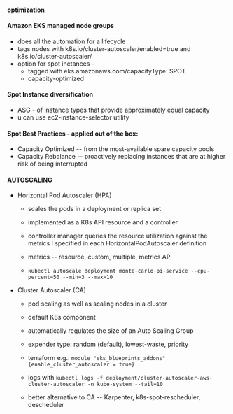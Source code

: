 #### optimization

#### Amazon EKS managed node groups
- does all the automation for a lifecycle
- tags nodes with k8s.io/cluster-autoscaler/enabled=true and k8s.io/cluster-autoscaler/
- option for spot inctances -
    - tagged with eks.amazonaws.com/capacityType: SPOT
    - capacity-optimized

#### Spot Instance diversification
- ASG -  of instance types that provide approximately equal capacity
- u can use ec2-instance-selector utility

#### Spot Best Practices - applied out of the box:
- Capacity Optimized -- from the most-available spare capacity pools
- Capacity Rebalance -- proactively replacing instances that are at higher risk of being interrupted




#### AUTOSCALING

- Horizontal Pod Autoscaler (HPA)
    - scales the pods in a deployment or replica set
    - implemented as a K8s API resource and a controller
    - controller manager queries the resource utilization against the metrics I specified in each HorizontalPodAutoscaler definition
    - metrics -- resource, custom, multiple, metrics AP

    - `kubectl autoscale deployment monte-carlo-pi-service --cpu-percent=50 --min=3 --max=10`

- Cluster Autoscaler (CA)
    - pod scaling as well as scaling nodes in a cluster
    - default K8s component
    - automatically regulates the size of an Auto Scaling Group

    - expender type: random (default), lowest-waste, priority 

    - terraform e.g.: `module "eks_blueprints_addons" {enable_cluster_autoscaler = true}` 
    - logs with `kubectl logs -f deployment/cluster-autoscaler-aws-cluster-autoscaler -n kube-system --tail=10`
    
    - better alternative to CA -- Karpenter, k8s-spot-rescheduler, descheduler
